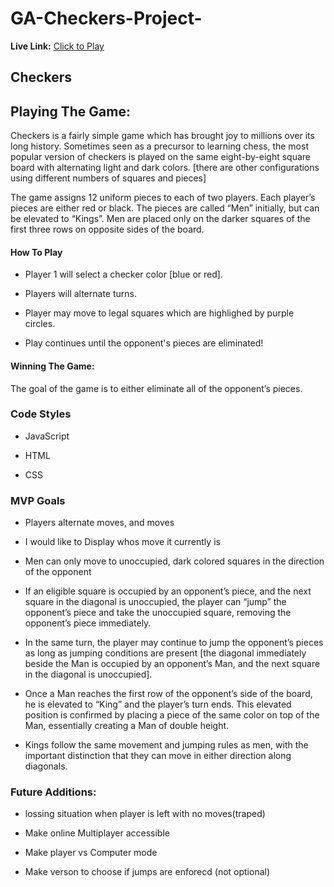 # GA-Checkers-Project-

**Live Link:** [Click to Play](https://timdean27.github.io/GA-Checkers-Project-/)

## Checkers
## Playing The Game:
Checkers is a fairly simple game which has brought joy to millions over its long history. 
Sometimes seen as a precursor to learning chess, the most popular version of checkers 
is played on the same eight-by-eight square board with alternating light and dark colors. 
[there are other configurations using different numbers of squares and pieces]

The game assigns 12 uniform pieces to each of two players. 
Each player’s pieces are either red or black. The pieces are called “Men” initially, 
but can be elevated to “Kings”. Men are placed only on the darker squares of the first three rows on opposite sides of the board. 

#### How To Play
- Player 1 will select a checker color [blue or red].

- Players will alternate turns.

- Player may move to legal squares which are highlighed by purple circles. 

- Play continues until the opponent's pieces are eliminated!


#### Winning The Game:
The goal of the game is to either eliminate all of the opponent’s pieces.

### Code Styles
- JavaScript

- HTML

- CSS


### MVP Goals
- Players alternate moves, and moves

- I would like to Display whos move it currently is

- Men can only move to unoccupied, dark colored squares in the direction of the opponent

- If an eligible square is occupied by an opponent’s piece, and the next square in the diagonal is unoccupied, the player can “jump” the opponent’s piece and take the unoccupied square, removing the opponent’s piece immediately.

- In the same turn, the player may continue to jump the opponent’s pieces as long as jumping conditions are present [the diagonal immediately beside the Man is occupied by an opponent’s Man, and the next square in the diagonal is unoccupied].

- Once a Man reaches the first row of the opponent’s side of the board, he is elevated to “King” and the player’s turn ends. This elevated position is confirmed by placing a piece of the same color on top of the Man, essentially creating a Man of double height.

- Kings follow the same movement and jumping rules as men, with the important distinction that they can move in either direction along diagonals.


### Future Additions:
- lossing situation when player is left with no moves(traped)

- Make online Multiplayer accessible

- Make player vs Computer mode

- Make verson to choose if jumps are enforecd (not optional)
